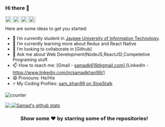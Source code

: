 ### Hi there 👋

<a href="https://www.linkedin.com/in/samadkhan99/">
  <img align="left" alt="Samad's Linkdein" width="22px" src="https://cdn.jsdelivr.net/npm/simple-icons@v3/icons/linkedin.svg" />
</a>
<a href="https://github.com/khansamad99">
  <img align="left" alt="Samad's Github" width="22px" src="https://cdn.jsdelivr.net/npm/simple-icons@v3/icons/github.svg" />
</a>
<a href="https://www.instagram.com/___samadkhan_/">
  <img align="left" alt="Samad's Instagram" width="22px" src="https://cdn.jsdelivr.net/npm/simple-icons@v3/icons/instagram.svg" />
</a>
<a href="https://www.facebook.com/profile.php?id=100006512253262">
  <img align="left" alt="Samad's Facebook" width="22px" src="https://cdn.jsdelivr.net/npm/simple-icons@v3/icons/facebook.svg" />
</a>
<br/>

Here are some ideas to get you started:

- 🔭 I’m currently student in [Jaypee University of Information Technology](https://juit.ac.in/).
- 🌱 I’m currently learning more about Redux and React Native
- 👯 I’m looking to collaborate in [Github]
- 💬 Ask me about Web Development(NodeJS,ReactJS),Competetive Programing stuff.
- 📫 How to reach me: [Gmail - samadk619@gmail.com],[LinkedIn - https://www.linkedin.com/in/samadkhan99/]
- 😄 Pronouns: He/His
- ⚡ My Coding Profiles: [sam_khan99 on StopStalk](https://www.stopstalk.com/user/profile/sam_khan99)


![counter](https://ennf979e38ywgbn.m.pipedream.net)


<a href="https://github.com/khansamad99">
  <img align="center" src="https://github-readme-stats.vercel.app/api/top-langs/?username=khansamad99&theme=light&hide_langs_below=1" />
</a>
<a href="https://github.com/khansamad99">
 <img align="center" src="https://github-readme-stats.vercel.app/api/top-langs/?username=khansamad99&show_icons=true&theme=light&line_height=27" alt="Samad's github stats"/>
</a>


<div align="center">

### Show some ❤️ by starring some of the repositories!

</div>

<!--
**khansamad99/khansamad99** is a ✨ _special_ ✨ repository because its `README.md` (this file) appears on your GitHub profile.


-->
